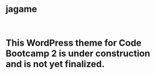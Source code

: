 # jagame

<br>

# This WordPress theme for Code Bootcamp 2 is under construction and is not yet finalized.
